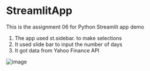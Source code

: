 # StreamlitApp
This is the assignment 06 for Python Streamlit app demo

1. The app used st.sidebar. to make selections
2. It used slide bar to input the number of days
3. It got data from Yahoo Finance API

![image](https://github.com/QingSuMCDA/StreamlitApp/blob/main/img/snapshot.jpg)
